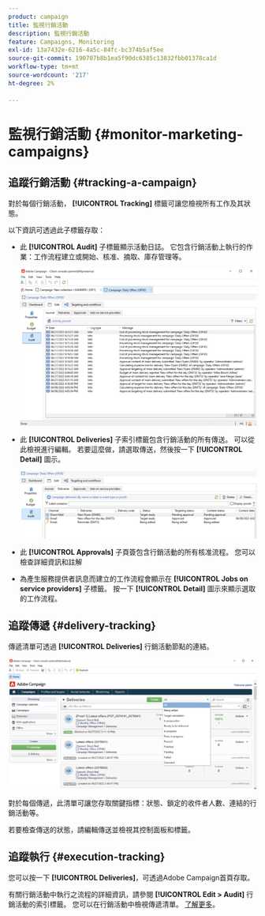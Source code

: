 ```yaml
---
product: campaign
title: 監視行銷活動
description: 監視行銷活動
feature: Campaigns, Monitoring
exl-id: 13a7432e-6216-4a5c-84fc-bc374b5af5ee
source-git-commit: 190707b8b1ea5f90dc6385c13832fbb01378ca1d
workflow-type: tm+mt
source-wordcount: '217'
ht-degree: 2%

---
```


# 監視行銷活動 {#monitor-marketing-campaigns}

## 追蹤行銷活動 {#tracking-a-campaign}

對於每個行銷活動， **[!UICONTROL Tracking]** 標籤可讓您檢視所有工作及其狀態。

以下資訊可透過此子標籤存取：

* 此 **[!UICONTROL Audit]** 子標籤顯示活動日誌。 它包含行銷活動上執行的作業：工作流程建立或開始、核准、摘取、庫存管理等。

  ![](assets/campaign-audit-tab.png)

* 此 **[!UICONTROL Deliveries]** 子索引標籤包含行銷活動的所有傳送。 可以從此檢視進行編輯。 若要這麼做，請選取傳送，然後按一下 **[!UICONTROL Detail]** 圖示。

  ![](assets/campaign-delivery-tab.png)

* 此 **[!UICONTROL Approvals]** 子頁簽包含行銷活動的所有核准流程。 您可以檢查詳細資訊和註解

* 為產生服務提供者訊息而建立的工作流程會顯示在 **[!UICONTROL Jobs on service providers]** 子標籤。 按一下 **[!UICONTROL Detail]** 圖示來顯示選取的工作流程。

## 追蹤傳遞 {#delivery-tracking}

傳遞清單可透過 **[!UICONTROL Deliveries]** 行銷活動節點的連結。

![](assets/filter-deliveries-from-homepage.png)

對於每個傳遞，此清單可讓您存取關鍵指標：狀態、鎖定的收件者人數、連結的行銷活動等。

若要檢查傳送的狀態，請編輯傳送並檢視其控制面板和標籤。

<!--
>[!NOTE]
>
>Information concerning delivery details is available in [this section](../../delivery/using/about-message-tracking.md) section.
-->

## 追蹤執行 {#execution-tracking}

您可以按一下 **[!UICONTROL Deliveries]**，可透過Adobe Campaign首頁存取。

有關行銷活動中執行之流程的詳細資訊，請參閱 **[!UICONTROL Edit > Audit]** 行銷活動的索引標籤。 您可以在行銷活動中檢視傳遞清單。 [了解更多](#tracking-a-campaign)。
